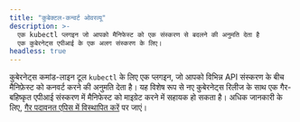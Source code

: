 ```yaml
---
title: "कुबेक्टल-कन्वर्ट ओवरव्यू"
description: >-
  एक kubectl प्लगइन जो आपको मैनिफेस्ट को एक संस्करण से बदलने की अनुमति देता है
  एक कुबेरनेट्स एपीआई के एक अलग संस्करण के लिए।
headless: true
---
```


कुबेरनेट्स कमांड-लाइन टूल `kubectl` के लिए एक प्लगइन, जो आपको विभिन्न API संस्करण के बीच मैनिफ़ेस्ट को कनवर्ट करने की अनुमति देता है।
यह विशेष रूप से नए कुबेरनेट्स रिलीज के साथ एक गैर-बहिष्कृत एपीआई संस्करण में मैनिफेस्ट को माइग्रेट करने में सहायक हो सकता है।
अधिक जानकारी के लिए, [गैर पदावनत एपिस में विस्थापित करें](/docs/reference/using-api/deprecation-guide/#migrate-to-non-deprecated-apis) पर जाएं।